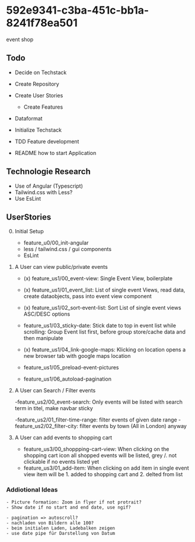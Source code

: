 # 592e9341-c3ba-451c-bb1a-8241f78ea501

event shop

## Todo

- Decide on Techstack
- Create Repository
- Create User Stories

  - Create Features

- Dataformat
- Initialize Techstack
- TDD Feature development
- README how to start Application

## Technologie Research

- Use of Angular (Typescript)
- Tailwind.css with Less?
- Use EsLint

## UserStories

0. Initial Setup

   - feature_u0/00_init-angular
   - less / tailwind.css / gui components
   - EsLint

1. A User can view public/private events

   - (x) feature_us1/00_event-view: Single Event View, boilerplate
   - (x) feature_us1/01_event_list: List of single event Views, read data, create dataobjects, pass into event view component
   - (x) feature_us1/02_sort-event-list: Sort List of single event views ASC/DESC options
   - feature_us1/03_sticky-date: Stick date to top in event list while scrolling: Group Event list first, before group store/cache data and then manipulate
   - (x) feature_us1/04_link-google-maps: Klicking on location opens a new browser tab with google maps location

   - feature_us1/05_preload-event-pictures
   - feature_us1/06_autoload-pagination

2. A User can Search / Filter events

   -feature_us2/00_event-search: Only events will be listed with search term in titel, make navbar sticky

   -feature_us2/01_filter-time-range: filter events of given date range
   -feature_us2/02_filter-city: filter events by town (All in London) anyway

3. A User can add events to shopping cart

   - feature_us3/00_shoppping-cart-view: When clicking on the shopping cart icon all shopped events will be listed, grey /. not clickable if no events listed yet
   - feature_us3/01_add-item: When clicking on add item in single event view item will be 1. added to shopping cart and 2. delted from list

### Addiotional Ideas

    - Picture formation: Zoom in flyer if not protrait?
    - Show date if no start and end date, use ngif?

    - pagination => autoscroll?
    - nachladen von Bildern alle 100?
    - beim initialen Laden, Ladebalken zeigen
    - use date pipe für Darstellung von Datum
